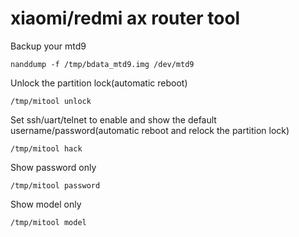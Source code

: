# xiaomi/redmi ax router tool


Backup your mtd9

`nanddump -f /tmp/bdata_mtd9.img /dev/mtd9`

Unlock the partition lock(automatic reboot)

`/tmp/mitool unlock`

Set ssh/uart/telnet to enable and show the default username/password(automatic reboot and relock the partition lock)

`/tmp/mitool hack`

Show password only

`/tmp/mitool password`

Show model only

`/tmp/mitool model`
